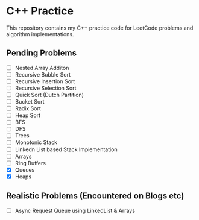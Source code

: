 # C++ Practice

This repository contains my C++ practice code for LeetCode problems and algorithm implementations.

## Pending Problems

- [ ] Nested Array Additon
- [ ] Recursive Bubble Sort
- [ ] Recursive Insertion Sort
- [ ] Recursive Selection Sort
- [ ] Quick Sort (Dutch Partition)
- [ ] Bucket Sort
- [ ] Radix Sort
- [ ] Heap Sort
- [ ] BFS
- [ ] DFS
- [ ] Trees
- [ ] Monotonic Stack
- [ ] Linkedn List based Stack Implementation
- [ ] Arrays
- [ ] Ring Buffers
- [x] Queues
- [x] Heaps

## Realistic Problems (Encountered on Blogs etc)

- [ ] Async Request Queue using LinkedList & Arrays
